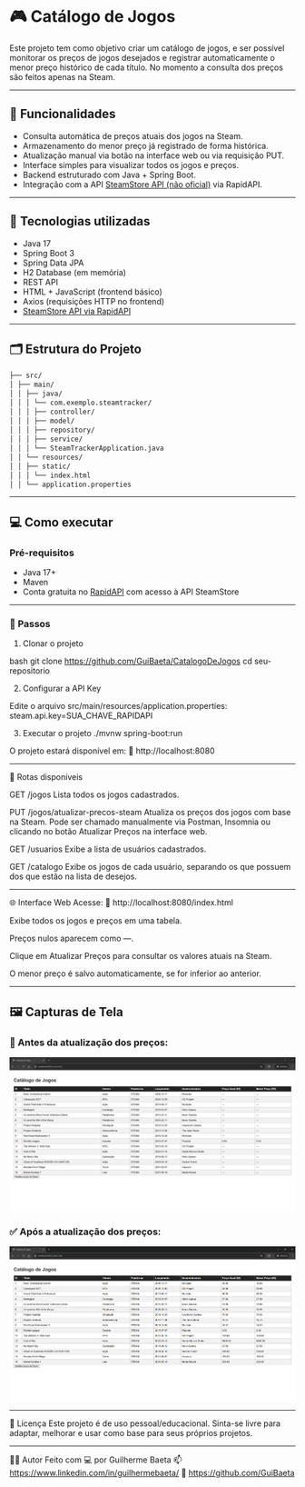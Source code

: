 # 🎮 Catálogo de Jogos

Este projeto tem como objetivo criar um catálogo de jogos, e ser possível monitorar os preços de jogos desejados e registrar automaticamente o menor preço histórico de cada título. No momento a consulta dos preços são feitos apenas na Steam.

---

## 📌 Funcionalidades

- Consulta automática de preços atuais dos jogos na Steam.
- Armazenamento do menor preço já registrado de forma histórica.
- Atualização manual via botão na interface web ou via requisição PUT.
- Interface simples para visualizar todos os jogos e preços.
- Backend estruturado com Java + Spring Boot.
- Integração com a API [SteamStore API (não oficial)](https://rapidapi.com/psimavel/api/steam-store/) via RapidAPI.

---

## 🚀 Tecnologias utilizadas

- Java 17
- Spring Boot 3
- Spring Data JPA
- H2 Database (em memória)
- REST API
- HTML + JavaScript (frontend básico)
- Axios (requisições HTTP no frontend)
- [SteamStore API via RapidAPI](https://rapidapi.com/psimavel/api/steam-store/)

---

## 🗂️ Estrutura do Projeto

```
├── src/
│ ├── main/
│ │ ├── java/
│ │ │ └── com.exemplo.steamtracker/
│ │ │ ├── controller/
│ │ │ ├── model/
│ │ │ ├── repository/
│ │ │ ├── service/
│ │ │ └── SteamTrackerApplication.java
│ │ └── resources/
│ │ ├── static/
│ │ │ └── index.html
│ │ └── application.properties
```

---

## 💻 Como executar

### Pré-requisitos

- Java 17+
- Maven
- Conta gratuita no [RapidAPI](https://rapidapi.com/) com acesso à API SteamStore

---

### 🧩 Passos

1. Clonar o projeto

bash
git clone https://github.com/GuiBaeta/CatalogoDeJogos
cd seu-repositorio

2. Configurar a API Key

Edite o arquivo src/main/resources/application.properties:
steam.api.key=SUA_CHAVE_RAPIDAPI

3. Executar o projeto
./mvnw spring-boot:run

O projeto estará disponível em:
📍 http://localhost:8080

---

📡 Rotas disponíveis

GET /jogos
Lista todos os jogos cadastrados.

PUT /jogos/atualizar-precos-steam
Atualiza os preços dos jogos com base na Steam.
Pode ser chamado manualmente via Postman, Insomnia ou clicando no botão Atualizar Preços na interface web.

GET /usuarios
Exibe a lista de usuários cadastrados.

GET /catalogo
Exibe os jogos de cada usuário, separando os que possuem dos que estão na lista de desejos.

---

🌐 Interface Web
Acesse:
📍 http://localhost:8080/index.html

Exibe todos os jogos e preços em uma tabela.

Preços nulos aparecem como —.

Clique em Atualizar Preços para consultar os valores atuais na Steam.

O menor preço é salvo automaticamente, se for inferior ao anterior.

---

## 🖼️ Capturas de Tela

### 🎯 Antes da atualização dos preços:
![Antes da atualização](imagens/antes-atualizacao.png)

### ✅ Após a atualização dos preços:
![Após a atualização](imagens/depois-atualizacao.png)

---

📄 Licença
Este projeto é de uso pessoal/educacional. Sinta-se livre para adaptar, melhorar e usar como base para seus próprios projetos.

---

👨‍💻 Autor
Feito com 💻 por Guilherme Baeta
📫 https://www.linkedin.com/in/guilhermebaeta/
🐙 https://github.com/GuiBaeta